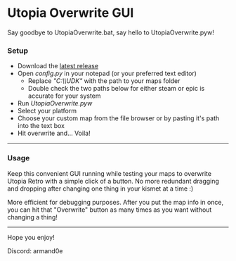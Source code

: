 # Utopia Overwrite GUI
Say goodbye to UtopiaOverwrite.bat, say hello to UtopiaOverwrite.pyw!
### Setup
* Download the [latest release](https://github.com/armand0e/Utopia-Overwrite-GUI/releases/latest)
* Open *config.py* in your notepad (or your preferred text editor)
    * Replace *"C:\\\UDK"* with the path to your maps folder
    * Double check the two paths below for either steam or epic is accurate for your system
* Run *UtopiaOverwrite.pyw*
* Select your platform 
* Choose your custom map from the file browser or by pasting it's path into the text box
* Hit overwrite and... Voila!
_____
### Usage
Keep this convenient GUI running while testing your maps to overwrite Utopia Retro with a simple click of a button. No more redundant dragging and dropping after changing one thing in your kismet at a time :)

More efficient for debugging purposes. After you put the map info in once, you can hit that "Overwrite" button as many times as you want without changing a thing! 
___
Hope you enjoy!

Discord: armand0e